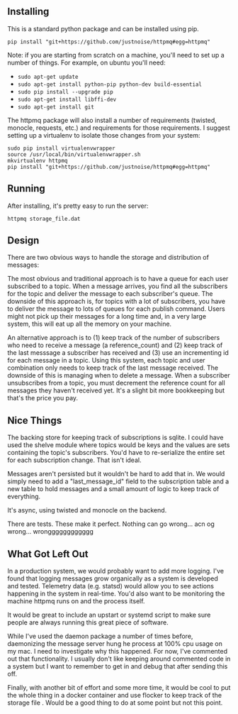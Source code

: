 ## Installing
This is a standard python package and can be installed using pip.

`pip install "git+https://github.com/justnoise/httpmq#egg=httpmq"`

Note: if you are starting from scratch on a machine, you'll need to set up a number of things.  For example, on ubuntu you'll need:
* `sudo apt-get update`
* `sudo apt-get install python-pip python-dev build-essential`
* `sudo pip install --upgrade pip`
* `sudo apt-get install libffi-dev`
* `sudo apt-get install git`

The httpmq package will also install a number of requirements (twisted, monocle, requests, etc.) and requirements for those requirements.  I suggest setting up a virtualenv to isolate those changes from your system:
```
sudo pip install virtualenvwrapper
source /usr/local/bin/virtualenvwrapper.sh
mkvirtualenv httpmq
pip install "git+https://github.com/justnoise/httpmq#egg=httpmq"
```

## Running
After installing, it's pretty easy to run the server:

`httpmq storage_file.dat`

## Design
There are two obvious ways to handle the storage and distribution of messages:

The most obvious and traditional approach is to have a queue for each user subscribed to a topic.  When a message arrives, you find all the subscribers for the topic and deliver the message to each subscriber's queue.  The downside of this approach is, for topics with a lot of subscribers, you have to deliver the message to lots of queues for each publish command.  Users might not pick up their messages for a long time and, in a very large system, this will eat up all the memory on your machine.

An alternative approach is to (1) keep track of the number of subscribers who need to receive a message (a reference_count) and (2) keep track of the last messsage a subscriber has received and (3) use an incrementing id for each message in a topic.  Using this system, each topic and user combination only needs to keep track of the last message received.  The downside of this is managing when to delete a message.  When a subscriber unsubscribes from a topic, you must decrement the reference count for all messages they haven't received yet.  It's a slight bit more bookkeeping but that's the price you pay.

## Nice Things
The backing store for keeping track of subscriptions is sqlite. I could have used the shelve module where topics would be keys and the values are sets containing the topic's subscribers.  You'd have to re-serialize the entire set for each subscription change.  That isn't ideal.

Messages aren't persisted but it wouldn't be hard to add that in.  We would simply need to add a "last_message_id" field to the subscription table and a new table to hold messages and a small amount of logic to keep track of everything.

It's async, using twisted and monocle on the backend.

There are tests. These make it perfect. Nothing can go wrong... acn og wrong... wrongggggggggggg

## What Got Left Out
In a production system, we would probably want to add more logging.  I've found that logging messages grow organically as a system is developed and tested.  Telemetry data (e.g. statsd) would allow you to see actions happening in the system in real-time.  You'd also want to be monitoring the machine httpmq runs on and the process itself.

It would be great to include an upstart or systemd script to make sure people are always running this great piece of software.

While I've used the daemon package a number of times before, daemonizing the message server hung he process at 100% cpu usage on my mac.  I need to investigate why this happened.  For now, I've commented out that functionality.  I usually don't like keeping around commented code in a system but I want to remember to get in and debug that after sending this off.

Finally, with another bit of effort and some more time, it would be cool to put the whole thing in a docker container and use flocker to keep track of the storage file	.  Would be a good thing to do at some point but not this point.
